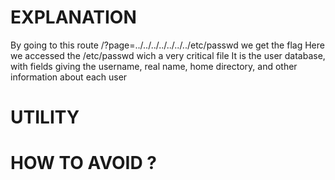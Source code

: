 # EXPLANATION

By going to this route /?page=../../../../../../../etc/passwd we get the flag
Here we accessed the /etc/passwd wich a very critical file
It is the user database, with fields giving the username, real name, home directory, and other information about each user

# UTILITY



# HOW TO AVOID ?

